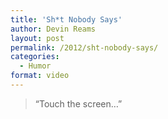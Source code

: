 ```yaml
---
title: 'Sh*t Nobody Says'
author: Devin Reams
layout: post
permalink: /2012/sht-nobody-says/
categories:
  - Humor
format: video
---
```

> &#8220;Touch the screen&#8230;&#8221;